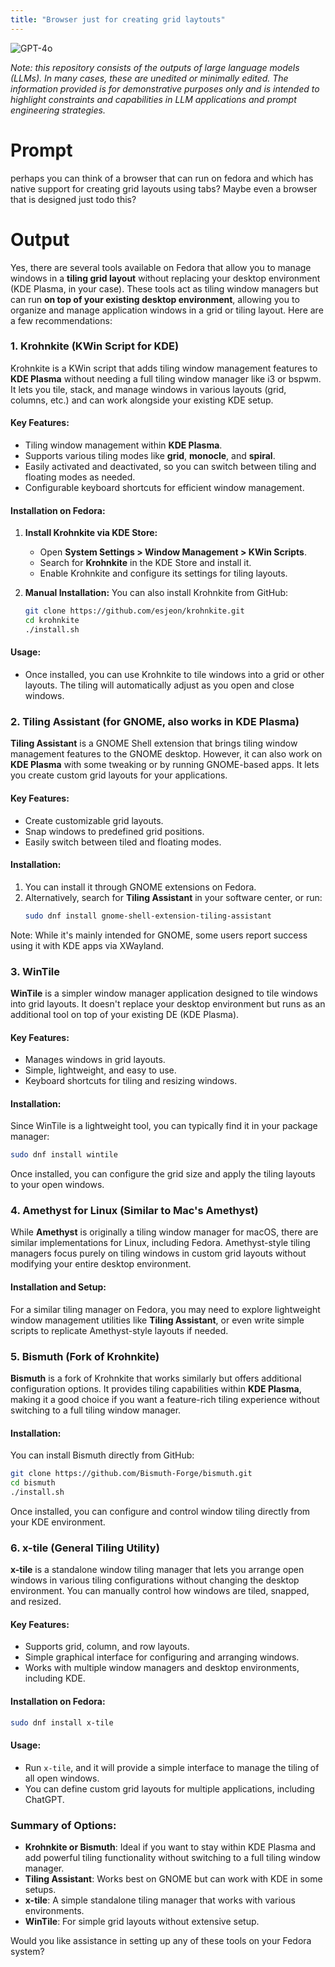 ```yaml
---
title: "Browser just for creating grid laytouts"
---
```

![GPT-4o](https://img.shields.io/badge/GPT--4o-3333FF?style=for-the-badge&logo=openai&logoColor=white)



*Note: this repository consists of the outputs of large language models (LLMs). In many cases, these are unedited or minimally edited. The information provided is for demonstrative purposes only and is intended to highlight constraints and capabilities in LLM applications and prompt engineering strategies.*


# Prompt

perhaps you can think of a browser that can run on fedora and which has native support for creating grid layouts using tabs? Maybe even a browser that is designed just todo this?

# Output

Yes, there are several tools available on Fedora that allow you to manage windows in a **tiling grid layout** without replacing your desktop environment (KDE Plasma, in your case). These tools act as tiling window managers but can run **on top of your existing desktop environment**, allowing you to organize and manage application windows in a grid or tiling layout. Here are a few recommendations:

### 1. **Krohnkite (KWin Script for KDE)**
Krohnkite is a KWin script that adds tiling window management features to **KDE Plasma** without needing a full tiling window manager like i3 or bspwm. It lets you tile, stack, and manage windows in various layouts (grid, columns, etc.) and can work alongside your existing KDE setup.

#### Key Features:
- Tiling window management within **KDE Plasma**.
- Supports various tiling modes like **grid**, **monocle**, and **spiral**.
- Easily activated and deactivated, so you can switch between tiling and floating modes as needed.
- Configurable keyboard shortcuts for efficient window management.

#### Installation on Fedora:
1. **Install Krohnkite via KDE Store:**
   - Open **System Settings > Window Management > KWin Scripts**.
   - Search for **Krohnkite** in the KDE Store and install it.
   - Enable Krohnkite and configure its settings for tiling layouts.
   
2. **Manual Installation:**
   You can also install Krohnkite from GitHub:
   ```bash
   git clone https://github.com/esjeon/krohnkite.git
   cd krohnkite
   ./install.sh
   ```

#### Usage:
- Once installed, you can use Krohnkite to tile windows into a grid or other layouts. The tiling will automatically adjust as you open and close windows.

### 2. **Tiling Assistant (for GNOME, also works in KDE Plasma)**
**Tiling Assistant** is a GNOME Shell extension that brings tiling window management features to the GNOME desktop. However, it can also work on **KDE Plasma** with some tweaking or by running GNOME-based apps. It lets you create custom grid layouts for your applications.

#### Key Features:
- Create customizable grid layouts.
- Snap windows to predefined grid positions.
- Easily switch between tiled and floating modes.
  
#### Installation:
1. You can install it through GNOME extensions on Fedora.
2. Alternatively, search for **Tiling Assistant** in your software center, or run:
   ```bash
   sudo dnf install gnome-shell-extension-tiling-assistant
   ```

Note: While it's mainly intended for GNOME, some users report success using it with KDE apps via XWayland.

### 3. **WinTile**
**WinTile** is a simpler window manager application designed to tile windows into grid layouts. It doesn't replace your desktop environment but runs as an additional tool on top of your existing DE (KDE Plasma).

#### Key Features:
- Manages windows in grid layouts.
- Simple, lightweight, and easy to use.
- Keyboard shortcuts for tiling and resizing windows.

#### Installation:
Since WinTile is a lightweight tool, you can typically find it in your package manager:
```bash
sudo dnf install wintile
```

Once installed, you can configure the grid size and apply the tiling layouts to your open windows.

### 4. **Amethyst for Linux (Similar to Mac's Amethyst)**
While **Amethyst** is originally a tiling window manager for macOS, there are similar implementations for Linux, including Fedora. Amethyst-style tiling managers focus purely on tiling windows in custom grid layouts without modifying your entire desktop environment.

#### Installation and Setup:
For a similar tiling manager on Fedora, you may need to explore lightweight window management utilities like **Tiling Assistant**, or even write simple scripts to replicate Amethyst-style layouts if needed.

### 5. **Bismuth (Fork of Krohnkite)**
**Bismuth** is a fork of Krohnkite that works similarly but offers additional configuration options. It provides tiling capabilities within **KDE Plasma**, making it a good choice if you want a feature-rich tiling experience without switching to a full tiling window manager.

#### Installation:
You can install Bismuth directly from GitHub:
```bash
git clone https://github.com/Bismuth-Forge/bismuth.git
cd bismuth
./install.sh
```
Once installed, you can configure and control window tiling directly from your KDE environment.

### 6. **x-tile (General Tiling Utility)**
**x-tile** is a standalone window tiling manager that lets you arrange open windows in various tiling configurations without changing the desktop environment. You can manually control how windows are tiled, snapped, and resized.

#### Key Features:
- Supports grid, column, and row layouts.
- Simple graphical interface for configuring and arranging windows.
- Works with multiple window managers and desktop environments, including KDE.

#### Installation on Fedora:
```bash
sudo dnf install x-tile
```

#### Usage:
- Run `x-tile`, and it will provide a simple interface to manage the tiling of all open windows.
- You can define custom grid layouts for multiple applications, including ChatGPT.

### Summary of Options:
- **Krohnkite or Bismuth**: Ideal if you want to stay within KDE Plasma and add powerful tiling functionality without switching to a full tiling window manager.
- **Tiling Assistant**: Works best on GNOME but can work with KDE in some setups.
- **x-tile**: A simple standalone tiling manager that works with various environments.
- **WinTile**: For simple grid layouts without extensive setup.

Would you like assistance in setting up any of these tools on your Fedora system?